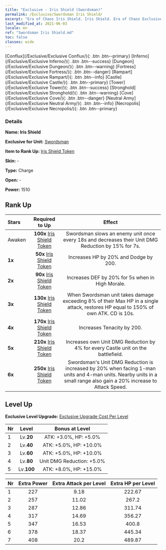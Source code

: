 ```yaml
---
title: "Exclusive - Iris Shield (Swordsman)"
permalink: /Exclusive/Swordsman Iris Shield/
excerpt: "Era of Chaos Iris Shield. Iris Shield. Era of Chaos Exclusive Iris Shield. Swordsman Exclusive."
last_modified_at: 2021-06-03
locale: en
ref: "Swordsman Iris Shield.md"
toc: false
classes: wide
---
```

 [Conflux](/Exclusive/Exclusive Conflux/){: .btn .btn--primary} [Inferno](/Exclusive/Exclusive Inferno/){: .btn .btn--success} [Dungeon](/Exclusive/Exclusive Dungeon/){: .btn .btn--warning} [Fortress](/Exclusive/Exclusive Fortress/){: .btn .btn--danger} [Rampart](/Exclusive/Exclusive Rampart/){: .btn .btn--info} [Castle](/Exclusive/Exclusive Castle/){: .btn .btn--primary} [Tower](/Exclusive/Exclusive Tower/){: .btn .btn--success} [Stronghold](/Exclusive/Exclusive Stronghold/){: .btn .btn--warning} [Cove](/Exclusive/Exclusive Cove/){: .btn .btn--danger} [Neutral Army](/Exclusive/Exclusive Neutral Army/){: .btn .btn--info} [Necropolis](/Exclusive/Exclusive Necropolis/){: .btn .btn--primary} 

### Details
 **Name: Iris Shield** 

 **Exclusive for Unit:** [Swordsman](/units/Swordsman/) 

 **Item to Rank Up:** [Iris Shield Token](/Items/con_913/)

 **Skin:** -

 **Type:** Charge

 **Open:** -

 **Power:** 1510

## Rank Up

  |     Stars    |  Required to Up | Effect |
  |:-------------|:---------------:|:---------------:|
  |  Awaken  | **100x** [Iris Shield Token](/Items/con_913/) | <Shield Smash> Swordsman slows an enemy unit once every 18s and decreases their Unit DMG Reduction by 15% for 7s. |
  | **1x** <i class="fas fa-star"/> | **50x** [Iris Shield Token](/Items/con_913/) | Increases HP by 20% and Dodge by 200. |
  | **2x** <i class="fas fa-star"/> | **90x** [Iris Shield Token](/Items/con_913/) | Increases DEF by 20% for 5s when in High Morale. |
  | **3x** <i class="fas fa-star"/> | **130x** [Iris Shield Token](/Items/con_913/) | <Damage Recovery> When Swordsman unit takes damage exceeding 8% of their Max HP in a single attack, restores HP equal to 150% of own ATK. CD is 10s. |
  | **4x** <i class="fas fa-star"/> | **170x** [Iris Shield Token](/Items/con_913/) | Increases Tenacity by 200. |
  | **5x** <i class="fas fa-star"/> | **210x** [Iris Shield Token](/Items/con_913/) | Increases own Unit DMG Reduction by 4% for every Castle unit on the battlefield. |
  | **6x** <i class="fas fa-star"/> | **250x** [Iris Shield Token](/Items/con_913/) | <Dragon Slaying> Swordsman's Unit DMG Reduction is increased by 20% when facing 1-man units and 4-man units. Nearby units in a small range also gain a 20% increase to Attack Speed. |


## Level Up
 **Exclusive Level Upgrade:** [Exclusive Upgrade Cost Per Level](/Exclusive/ExclusiveUpgradeCostPerLevel/)

  |  Nr  |   Level  | Bonus at Level |
  |:-----|:--------:|:--------------:|
  | 1 | Lv.**20** | ATK: +3.0%, HP: +5.0% |
  | 2 | Lv.**40** | ATK: +5.0%, HP: +10.0% |
  | 3 | Lv.**60** | ATK: +5.0%, HP: +10.0% |
  | 4 | Lv.**80** | Unit DMG Reduction: +5.0% |
  | 5 | Lv.**100** | ATK: +8.0%, HP: +15.0% |


  |  Nr  |  Extra Power | Extra Attack per Level | Extra HP per Level |
  |:-----|:--------:|:--------:|:--------:|
  | 1 | 227 | 9.18 | 222.67 |
  | 2 | 257 | 11.02 | 267.2 |
  | 3 | 287 | 12.86 | 311.74 |
  | 4 | 317 | 14.69 | 356.27 |
  | 5 | 347 | 16.53 | 400.8 |
  | 6 | 378 | 18.37 | 445.34 |
  | 7 | 408 | 20.2 | 489.87 |


